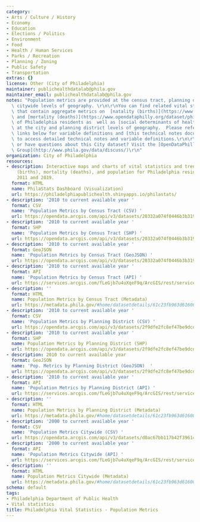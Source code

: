 ```yaml
---
category:
- Arts / Culture / History
- Economy
- Education
- Elections / Politics
- Environment
- Food
- Health / Human Services
- Parks / Recreation
- Planning / Zoning
- Public Safety
- Transportation
extras: {}
license: Other (City of Philadelphia)
maintainer: publichealthdatalab@phila.gov
maintainer_email: publichealthdatalab@phila.gov
notes: "Population metrics are provided at the census tract, planning district, and\
  \ citywide levels of geography. \r\n\r\nYou can find related vital statistics tables\
  \ that contain aggregate metrics on  [natality (births)](https://www.opendataphilly.org/dataset/philadelphia-vital-statistics-natality-births)\
  \ and [mortality (deaths)](https://www.opendataphilly.org/dataset/philadelphia-vital-statistics-mortality-deaths)\
  \ of Philadelphia residents as  well as [social determinants of health metrics](https://www.opendataphilly.org/dataset/philadelphia-vital-statistics-social-determinants-of-health-sdoh)\
  \ at the city and planning district levels of geography.  Please refer to the metadata\
  \ links below for variable definitions and [this technical notes document](https://metadata.phila.gov/#home/datasetdetails/61c23fb963d616001ef54695/representationdetails/624cb0c4782b6a001ebc26f3/kn-asset/142-534-251-6279872beb52cc001e87008f/technicalnotesformetadata5.9.22.pdf)\
  \ to access detailed technical notes and variable definitions.\r\n\r\nTrouble downloading\
  \ or have questions about this City dataset? Visit the [OpenDataPhilly Discussion\
  \ Group](http://www.phila.gov/data/discuss/)\r\n"
organization: City of Philadelphia
resources:
- description: Interactive maps and charts of vital statistics and trends in natality
    (births), mortality (deaths), and population for Philadelphia residents between
    2011 and 2019.
  format: HTML
  name: PhilaStats Dashboard (Visualization)
  url: https://philadelphiapublichealth.shinyapps.io/philastats/
- description: '2010 to current available year '
  format: CSV
  name: 'Population Metrics by Census Tract (CSV) '
  url: https://opendata.arcgis.com/api/v3/datasets/20332a074f0446b3b3190ba9d68b863e_0/downloads/data?format=csv&spatialRefId=4326
- description: '2010 to current available year '
  format: SHP
  name: 'Population Metrics by Census Tract (SHP) '
  url: https://opendata.arcgis.com/api/v3/datasets/20332a074f0446b3b3190ba9d68b863e_0/downloads/data?format=shp&spatialRefId=4326
- description: '2010 to current available year '
  format: GeoJSON
  name: 'Population Metrics by Census Tract (GeoJSON) '
  url: https://opendata.arcgis.com/api/v3/datasets/20332a074f0446b3b3190ba9d68b863e_0/downloads/data?format=geojson&spatialRefId=4326
- description: '2010 to current available year '
  format: API
  name: 'Population Metrics by Census Tract (API) '
  url: https://services.arcgis.com/fLeGjb7u4uXqeF9q/ArcGIS/rest/services/Vital_Population_CT/FeatureServer/0/query?where=1%3D1
- description: ''
  format: HTML
  name: Population Metrics by Census Tract (Metadata)
  url: https://metadata.phila.gov/#home/datasetdetails/61c23fb963d616001ef54695/representationdetails/61eb230b3675cd001e28a23c/
- description: '2010 to current available year '
  format: CSV
  name: 'Population Metrics by Planning District (CSV) '
  url: https://opendata.arcgis.com/api/v3/datasets/2f9dfe2fc8ef47be9dcd2fcba96ab9cd_0/downloads/data?format=csv&spatialRefId=4326
- description: '2010 to current available year '
  format: SHP
  name: Population Metrics by Planning District (SHP)
  url: https://opendata.arcgis.com/api/v3/datasets/2f9dfe2fc8ef47be9dcd2fcba96ab9cd_0/downloads/data?format=shp&spatialRefId=4326
- description: 2010 to current available year
  format: GeoJSON
  name: 'Pop. Metrics by Planning District (GeoJSON)  '
  url: https://opendata.arcgis.com/api/v3/datasets/2f9dfe2fc8ef47be9dcd2fcba96ab9cd_0/downloads/data?format=geojson&spatialRefId=4326
- description: '2010 to current available year '
  format: API
  name: 'Population Metrics by Planning District (API) '
  url: https://services.arcgis.com/fLeGjb7u4uXqeF9q/ArcGIS/rest/services/Vital_Population_PD/FeatureServer/0/query?where=1%3D1
- description: ''
  format: HTML
  name: Population Metrics by Planning District (Metadata)
  url: https://metadata.phila.gov/#home/datasetdetails/61c23fb963d616001ef54695/representationdetails/61eb2101c75abc001e61e85d/
- description: '2000 to current available year '
  format: CSV
  name: 'Population Metrics Citywide (CSV) '
  url: https://opendata.arcgis.com/api/v3/datasets/d0ac67bb117b42f39614bad23525a13e_0/downloads/data?format=csv&spatialRefId=4326
- description: '2000 to current available year '
  format: API
  name: 'Population Metrics Citywide (API) '
  url: https://services.arcgis.com/fLeGjb7u4uXqeF9q/ArcGIS/rest/services/Vital_Population_Cty/FeatureServer/0/query?where=1%3D1
- description: ''
  format: HTML
  name: Population Metrics Citywide (Metadata)
  url: https://metadata.phila.gov/#home/datasetdetails/61c23fb963d616001ef54695/representationdetails/61c24164febc66001e3b3871/
schema: default
tags:
- Philadelphia Department of Public Health
- Vital statistics
title: Philadelphia Vital Statistics - Population Metrics
---
```

